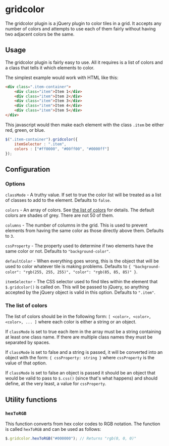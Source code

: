 # gridcolor

The gridcolor plugin is a jQuery plugin to color tiles in a grid. It accepts any number of colors and attempts to use each of them fairly without having two adjacent colors be the same.

## Usage

The gridcolor plugin is fairly easy to use. All it requires is a list of colors and a class that tells it which elements to color.

The simplest example would work with HTML like this:

```html
<div class=".item-container">
	<div class="item">Item 1</div>
	<div class="item">Item 2</div>
	<div class="item">Item 3</div>
	<div class="item">Item 4</div>
	<div class="item">Item 5</div>
</div>
```

This javascript would then make each element with the class `.item` be either red, green, or blue.

```javascript
$(".item-container").gridcolor({
	itemSelector : ".item",
	colors : ["#ff0000", "#00ff00", "#0000ff"]
});
```

## Configuration

### Options

`classMode` - A truthy value. If set to true the color list will be treated as a list of classes to add to the element. Defaults to `false`.

`colors` - An array of colors. See [the list of colors](#the-list-of-colors) for details. The default colors are shades of grey. There are not 50 of them.

`columns` - The number of columns in the grid. This is used to prevent elements from having the same color as those directly above them. Defaults to `3`.

`cssProperty` - The property used to determine if two elements have the same color or not. Defaults to `"background-color"`.

`defaultColor` - When everything goes wrong, this is the object that will be used to color whatever tile is making problems. Defaults to `{ "background-color": "rgb(255, 255, 255)", "color": "rgb(85, 85, 85)" }`.

`itemSelector` - The CSS selector used to find tiles within the element that `$.gridcolor()` is called on. This will be passed to jQuery, so anything accepted by the jQuery object is valid in this option. Defaults to `".item"`.

### The list of colors

The list of colors should be in the following form: `[ <color>, <color>, <color>, ... ]` where each color is either a string or an object.

If `classMode` is set to true each item in the array must be a string containing at least one class name. If there are multiple class names they must be separated by spaces.

If `classMode` is set to false and a string is passed, it will be converted into an object with the form: `{ cssProperty: string }` where `cssProperty` is the value of that option.

If `classMode` is set to false an object is passed it should be an object that would be valid to pass to `$.css()` (since that's what happens) and should define, at the very least, a value for `cssProperty`.


## Utility functions

### `hexToRGB`

This function converts from hex color codes to RGB notation. The function is called `hexToRGB` and can be used as follows:

```javascript
$.gridcolor.hexToRGB("#000000"); // Returns "rgb(0, 0, 0)"
```